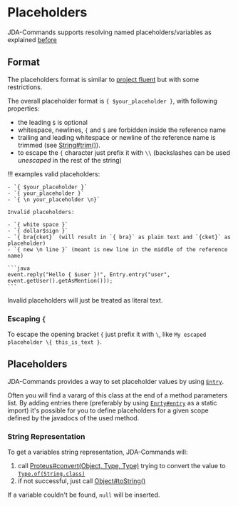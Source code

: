 # Placeholders
JDA-Commands supports resolving named placeholders/variables as explained [before](overview.md)

## Format
The placeholders format is similar to [project fluent](https://projectfluent.org/fluent/guide/) but with some
restrictions.

The overall placeholder format is `{ $your_placeholder }`, with following properties:

- the leading `$` is optional
- whitespace, newlines, `{` and `$` are forbidden inside the reference name
- trailing and leading whitespace or newline of the reference name is trimmed (see [String#trim()](https://docs.oracle.com/en/java/javase/24/docs/api/java.base/java/lang/String.html#trim())).
- to escape the `{` character just prefix it with `\\` (backslashes can be used _unescaped_ in the rest of the string)

!!! examples
    valid placeholders:

    - `{ $your_placeholder }`
    - `{ your_placeholder }`
    - `{ \n your_placeholder \n}`

    Invalid placeholders:
    
    - `{ white space }`
    - `{ dollar$sign }`
    - `{ bra{cket}` (will result in `{ bra}` as plain text and `{cket}` as placeholder)
    - `{ new \n line }` (meant is new line in the middle of the reference name)

    ```java
    event.reply("Hello { $user }!", Entry.entry("user", event.getUser().getAsMention()));
    ```

Invalid placeholders will just be treated as literal text.

### Escaping `{`
To escape the opening bracket `{` just prefix it with `\`, like `My escaped placeholder \{ this_is_text }`.

## Placeholders
JDA-Commands provides a way to set placeholder values by using [`Entry`](https://kaktushose.github.io/jda-commands/javadocs/4/io.github.kaktushose.jda.commands.core/com/github/kaktushose/jda/commands/messages/placeholder/Entry.html).

Often you will find a vararg of this class at the end of a method parameters list. By adding entries
there (preferably by using [`Enrty#entry`](https://kaktushose.github.io/jda-commands/javadocs/4/io.github.kaktushose.jda.commands.core/com/github/kaktushose/jda/commands/messages/placeholder/Entry.html#entry(java.lang.String,java.lang.Object))
as a static import) it's possible for you to define placeholders for a given scope defined by the javadocs of
the used method.

### String Representation
To get a variables string representation, JDA-Commands will:

1. call [Proteus#convert(Object, Type, Type)](https://kaktushose.github.io/proteus/javadocs/0/io.github.kaktushose.proteus/io/github/kaktushose/proteus/Proteus.html#convert(S,io.github.kaktushose.proteus.type.Type,io.github.kaktushose.proteus.type.Type))
trying to convert the value to [`Type.of(String.class)`](https://kaktushose.github.io/proteus/javadocs/0/io.github.kaktushose.proteus/io/github/kaktushose/proteus/type/Type.html#of(java.lang.Class))
2. if not successful, just call [Object#toString()](https://docs.oracle.com/en/java/javase/24/docs/api/java.base/java/lang/Object.html#toString())

If a variable couldn't be found, `null` will be inserted.